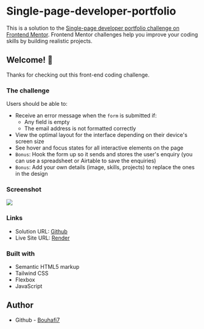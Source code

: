 # Single-page-developer-portfolio


This is a solution to the [Single-page developer portfolio challenge on Frontend Mentor](https://www.frontendmentor.io/challenges/singlepage-developer-portfolio-bBVj2ZPi-x). Frontend Mentor challenges help you improve your coding skills by building realistic projects.

## Welcome! 👋

Thanks for checking out this front-end coding challenge.

### The challenge

Users should be able to:

- Receive an error message when the `form` is submitted if:
    - Any field is empty
    - The email address is not formatted correctly
- View the optimal layout for the interface depending on their device's screen size
- See hover and focus states for all interactive elements on the page
- `Bonus`: Hook the form up so it sends and stores the user's enquiry (you can use a spreadsheet or Airtable to save the enquiries)
- `Bonus`: Add your own details (image, skills, projects) to replace the ones in the design

### Screenshot

![](https://res.cloudinary.com/dz209s6jk/image/upload/v1668186598/Challenges/txrtsxgbdjxjwamhysxx.jpg)

### Links

-   Solution URL: [Github](https://github.com/Bouhafi7/Single-page-developer-portfolio)
-   Live Site URL: [Render](https://single-page-developer-portfolio.onrender.com/)

### Built with

-   Semantic HTML5 markup
-   Tailwind CSS
-   Flexbox
-   JavaScript

## Author

-   Github - [Bouhafi7](https://github.com/Bouhafi7)
